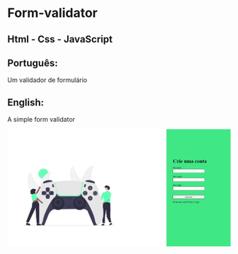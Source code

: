 # Form-validator

## Html - Css - JavaScript

## Português:

Um validador de formulário

## English:

A simple form validator 

![My Image](form.JPG)
